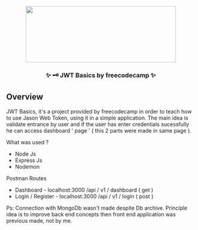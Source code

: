 <div align="center">
  <img src="https://upload.wikimedia.org/wikipedia/commons/3/39/FreeCodeCamp_logo.png" width="400" height="150">
  <h3>✨ 🗝️ JWT Basics by freecodecamp ✨</h3>
</div>

<div class="overview">
  <h2> Overview </h1>
  <p> JWT Basics, it's a project provided by freecodecamp in order to teach how to use Jason Web Token, using it in a simple application.
  The main idea is validate entrance by user and if the user has enter credentials sucessfully he can access dashboard ' page ' ( this 2 parts were made in same page ).</p>

  <p> What was used ? </p>
    <ul>
      <li> Node Js </li>
      <li> Express Js </li>
      <li> Nodemon </li>
    </ul>

  <p> Postman Routes </p>
    <ul>
      <li> Dashboard - localhost:3000 /api / v1 / dashboard ( get ) </li>
      <li> Login / Register - localhost:3000 /api / v1 / login ( post ) </li>
    </ul>

  <p> Ps: Connection with MongoDb wasn't made despite Db archive. Principle idea is to improve back end concepts then front end application was previous made, not by me.</p>      
</div>
